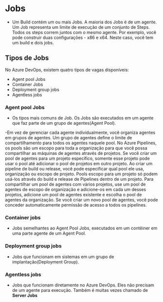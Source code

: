 # Jobs
- Um Build contém um ou mais Jobs. A maioria dos Jobs é de um agente. 
  Um Job representa um limite de execução de um conjunto de Steps. Todos os steps correm juntos com o mesmo agente.
  Por exemplo, você pode construir duas configurações - x86 e x64. Neste caso, você tem um build e dois jobs.

## Tipos de Jobs
No Azure DevOps, existem quatro tipos de vagas disponíveis:
- Agent pool Jobs
- Container Jobs
- Deployment group jobs
- Agentless jobs

### Agent pool Jobs
- Os tipos mais comuns de Job. Os Jobs são executados em um agente que faz parte de um grupo de agentes(Agent Pool).

-Em vez de gerenciar cada agente individualmente, você organiza agentes em grupos de agentes. Um grupo de agentes define o limite de compartilhamento para todos os agentes naquele pool.
No Azure Pipelines, os pools são um escopo para toda a organização para que você possa compartilhar as máquinas de agentes através de projetos.
Se você criar um pool de agentes para um projeto específico, somente esse projeto pode usar o pool até adicionar o pool de projetos em outro projeto.
Ao criar um pipeline de build ou release, você pode especificar qual pool ele usa, organização ou escopo de projeto.
Pools escopo para um projeto só podem usá-los através do build e release de Pipelines dentro de um projeto.
Para compartilhar um pool de agentes com vários projetos, use um pool de agentes de escopo de organização e adicione-os em cada um desses projetos, adicione um pool de agentes existente e escolha o pool de agentes da organização. Se você criar um novo pool de agentes, você pode conceder automaticamente permissão de acesso a todos os pipelines.

### Container jobs
- Jobs semelhantes ao Agent Pool Jobs, executados em um contêiner em uma parte agente de um Agent Pool.

### Deployment group jobs
- Jobs que funcionam em sistemas em um grupo de implantação(Deployment Group).

### Agentless jobs
- Jobs que funcionam diretamente no Azure DevOps. Eles não precisam de um agente para execução. Também é muitas vezes chamado de **Server Jobs**‎
